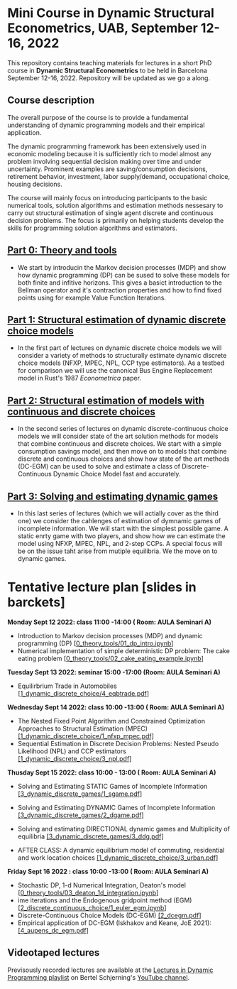 # Mini Course in Dynamic Structural Econometrics, UAB, September 12-16, 2022

This repository contains teaching materials for lectures in a short PhD course in **Dynamic Structural Econometrics** to be held in Barcelona September 12-16, 2022. Repository will be updated as we go a along. 

## Course description 
The overall purpose of the course is to provide a fundamental understanding of dynamic programming models and their empirical application. 

The dynamic programming framework has been extensively used in economic modeling because it is sufficiently rich to model almost any problem involving sequential decision making over time and under uncertainty. Prominent examples are saving/consumption decisions, retirement behavior, investment, labor supply/demand, occupational choice, housing decisions. 

The course will mainly focus on introducing participants to the basic numerical tools, solution algorithms and estimation methods nessesary to carry out structural estimation of single agent discrete and continuous decision problems. The focus is primarily on helping students develop the skills for programming solution algorithms and estimators.  
 

## [Part 0:  Theory and tools](https://github.com/bschjerning/dp_uab/tree/main/0_theory_tools)      
- We start by introducin the Markov decision processes (MDP) and show how dynamic programming (DP) can be sused to solve these models for both finite and infitive horizons. This gives a basict introduction to the Bellman operator and it's contraction properties and how to find fixed points using for example Value Function Iterations.  

## [Part 1:  Structural estimation of dynamic discrete choice models](https://github.com/bschjerning/dp_uab/tree/main/1_dynamic_discrete_choice)      
- In the first part of lectures on dynamic discrete choice models we will consider a variety of methods to structurally estimate dynamic discrete choice models (NFXP, MPEC, NPL, CCP type estimators). As a testbed for comparison we will use the canonical Bus Engine Replacement model in Rust's 1987 *Econometrica* paper.

## [Part 2: Structural estimation of models with continuous and discrete choices](https://github.com/bschjerning/dp_uab/tree/main/2_discrete_continuous_choice)
- In the second series of lectures on dynamic discrete-continuous choice models we will consider state of the art solution methods for models that combine continuous and discrete choices. We start with a simple consumption savings model, and then move on to models that combine discrete and continuous choices and show how state of the art methods (DC-EGM) can be used to solve and estimate a class of Discrete-Continuous Dynamic Choice Model fast and accurately. 

## [Part 3: Solving and estimating dynamic games](https://github.com/bschjerning/dp_uab/tree/main/0_theory_tools)   

- In this last series of lectures (which we will actially cover as the third one) we consider the cahlenges of estimation of dymnamic games of incomplete information. We wiil start with the simplest possible game. A static enrty game with two players, and show how we can estimate the model using NFXP, MPEC, NPL, and 2-step CCPs. A special focus will be on the issue taht arise from mutiple equilibria. We the move on to dynamic games.     

# Tentative lecture plan [slides in barckets]
**Monday Sept 12 2022: class 11:00 -14:00 ( Room: AULA Seminari A)**

- Introduction to Markov decision processes (MDP) and dynamic programming (DP) [[0_theory_tools/01_dp_intro.ipynb](https://github.com/bschjerning/dp_uab/blob/main/0_theory_tools/01_dp_intro.ipynb)]
- Numerical implementation of simple deterministic DP problem: The cake eating problem [[0_theory_tools/02_cake_eating_example.ipynb](https://github.com/bschjerning/dp_uab/blob/main/0_theory_tools/02_cake_eating_example.ipynb)]

**Tuesday Sept 13 2022: seminar  15:00 -17:00 (Room: AULA Seminari A)**

-  Equilirbrium Trade in Automobiles [[1_dynamic_discrete_choice/4_eqbtrade.pdf](https://github.com/bschjerning/dp_uab/blob/main/1_dynamic_discrete_choice/4_eqbtrade.pdf)]

**Wednesday Sept 14 2022: class 10:00 -13:00  ( Room: AULA Seminari A)**

-  The Nested Fixed Point Algorithm and Constrained Optimization Approaches to Structural Estimation (MPEC) [[1_dynamic_discrete_choice/1_nfxp_mpec.pdf]](https://github.com/bschjerning/dp_uab/blob/main/1_dynamic_discrete_choice/1_nfxp_mpec.pdf)
-  Sequential Estimation in Discrete Decision Problems: Nested Pseudo Likelihood (NPL) and CCP estimators [[1_dynamic_discrete_choice/3_npl.pdf]](https://github.com/bschjerning/dp_uab/blob/main/1_dynamic_discrete_choice/3_npl.pdf)

**Thusday Sept 15 2022: class 10:00 - 13:00 ( Room: AULA Seminari A)**

-  Solving and Estimating STATIC Games of
Incomplete Information [[3_dynamic_discrete_games/1_sgame.pdf]](https://github.com/bschjerning/dp_uab/blob/main/3_dynamic_discrete_games/1_sgame.pdf)

- Solving and Estimating DYNAMIC Games of
Incomplete Information [[3_dynamic_discrete_games/2_dgame.pdf]](https://github.com/bschjerning/dp_uab/blob/main/3_dynamic_discrete_games/2_dgame.pdf)
- Solving and estimating DIRECTIONAL dynamic games
and Multiplicity of equilibria [[3_dynamic_discrete_games/3_ddg.pdf]](https://github.com/bschjerning/dp_uab/blob/main/3_dynamic_discrete_games/3_ddg.pdf)

- AFTER CLASS: A dynamic equilibrium model of commuting, residential and work location choices [[1_dynamic_discrete_choice/3_urban.pdf]](https://github.com/bschjerning/dp_uab/blob/main/1_dynamic_discrete_choice/3_urban.pdf)

**Friday Sept 16 2022 : class 10:00 -13:00 ( Room: AULA Seminari A)**
- Stochastic DP, 1-d Numerical Integration, Deaton's model [[0_theory_tools/03_deaton_1d_integration.ipynb](https://github.com/bschjerning/dp_uab/blob/main/0_theory_tools/03_deaton_1d_integration.ipynb)]
- ime iterations and the Endogenous gridpoint method (EGM) [[2_discrete_continuous_choice/1_euler_egm.ipynb](https://github.com/bschjerning/dp_uab/blob/main/2_discrete_continuous_choice/1_euler_egm.ipynb)]
- Discrete-Continuous Choice Models  (DC-EGM) [[2_dcegm.pdf]](https://github.com/bschjerning/dp_uab/blob/main/2_discrete_continuous_choice/2_dcegm.pdf)
- Empirical application of DC-EGM (Iskhakov and Keane, JoE 2021): [[4_aupens_dc_egm.pdf]](https://github.com/bschjerning/dp_uab/blob/main/2_discrete_continuous_choice/4_aupens_dc_egm.pdf)              

## Videotaped lectures
Previsously recorded lectures are available at the [Lectures in Dynamic Programming playlist](https://www.youtube.com/watch?v=SbVIgzWt8So&list=PLzkJu0O0lYnEpJNYJ4Ent_qckS0OKkYYg) on Bertel Schjerning's [YouTube channel](https://www.youtube.com/user/BSchjerning). 



